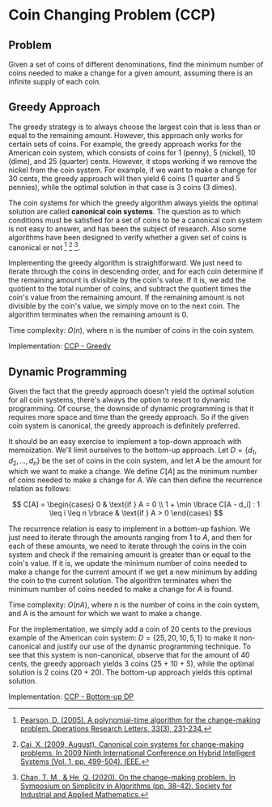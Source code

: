 # Coin Changing Problem (CCP)

## Problem

Given a set of coins of different denominations, find the minimum number of coins needed to make a change for a given amount, assuming there is an infinite supply of each coin.

## Greedy Approach

The greedy strategy is to always choose the largest coin that is less than or equal to the remaining amount. However, this approach only works for certain sets of coins. For example, the greedy approach works for the American coin system, which consists of coins for 1 (penny), 5 (nickel), 10 (dime), and 25 (quarter) cents. However, it stops working if we remove the nickel from the coin system. For example, if we want to make a change for 30 cents, the greedy approach will then yield 6 coins (1 quarter and 5 pennies), while the optimal solution in that case is 3 coins (3 dimes).

The coin systems for which the greedy algorithm always yields the optimal solution are called **canonical coin systems**. The question as to which conditions must be satisfied for a set of coins to be a canonical coin system is not easy to answer, and has been the subject of research. Also some algorithms have been designed to verify whether a given set of coins is canonical or not [^1] [^2] [^3].

Implementing the greedy algorithm is straightforward. We just need to iterate through the coins in descending order, and for each coin determine if the remaining amount is divisible by the coin's value. If it is, we add the quotient to the total number of coins, and subtract the quotient times the coin's value from the remaining amount. If the remaining amount is not divisible by the coin's value, we simply move on to the next coin. The algorithm terminates when the remaining amount is 0.

Time complexity: $O(n)$, where n is the number of coins in the coin system.

Implementation: [CCP - Greedy](https://github.com/pl3onasm/AADS/blob/main/algorithms/greedy/coin-changing/ccp-1.c)

[^1]: [Pearson, D. (2005). A polynomial-time algorithm for the change-making problem. Operations Research Letters, 33(3), 231-234.](https://graal.ens-lyon.fr/~abenoit/algo09/coins2.pdf)
[^2]: [Cai, X. (2009, August). Canonical coin systems for change-making problems. In 2009 Ninth International Conference on Hybrid Intelligent Systems (Vol. 1, pp. 499-504). IEEE.](https://arxiv.org/pdf/0809.0400.pdf)
[^3]: [Chan, T. M., & He, Q. (2020). On the change-making problem. In Symposium on Simplicity in Algorithms (pp. 38-42). Society for Industrial and Applied Mathematics.](https://tmc.web.engr.illinois.edu/coin_sosa.pdf)

## Dynamic Programming

Given the fact that the greedy approach doesn't yield the optimal solution for all coin systems, there's always the option to resort to dynamic programming. Of course, the downside of dynamic programming is that it requires more space and time than the greedy approach. So if the given coin system is canonical, the greedy approach is definitely preferred.

It should be an easy exercise to implement a top-down approach with memoization. We'll limit ourselves to the bottom-up approach. Let $D = \lbrace d_1, d_2, \ldots, d_n \rbrace$ be the set of coins in the coin system, and let $A$ be the amount for which we want to make a change. We define $C[A]$ as the minimum number of coins needed to make a change for $A$. We can then define the recurrence relation as follows:

$$
C[A] = \begin{cases}
0 & \text{if } A = 0 \\
1 + \min \lbrace C[A - d_i] : 1 \leq i \leq n \rbrace & \text{if } A > 0
\end{cases}
$$

The recurrence relation is easy to implement in a bottom-up fashion. We just need to iterate through the amounts ranging from 1 to $A$, and then for each of these amounts, we need to iterate through the coins in the coin system and check if the remaining amount is greater than or equal to the coin's value. If it is, we update the minimum number of coins needed to make a change for the current amount if we get a new minimum by adding the coin to the current solution. The algorithm terminates when the minimum number of coins needed to make a change for $A$ is found.

Time complexity: $O(nA)$, where n is the number of coins in the coin system, and A is the amount for which we want to make a change.

For the implementation, we simply add a coin of 20 cents to the previous example of the American coin system: $D = \lbrace 25, 20, 10, 5, 1 \rbrace$ to make it non-canonical and justify our use of the dynamic programming technique. To see that this system is non-canonical, observe that for the amount of 40 cents, the greedy approach yields 3 coins (25 + 10 + 5), while the optimal solution is 2 coins (20 + 20). The bottom-up approach yields this optimal solution.

Implementation: [CCP - Bottom-up DP](https://github.com/pl3onasm/AADS/blob/main/algorithms/greedy/coin-changing/ccp-2.c)
